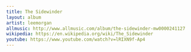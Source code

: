 ```yaml
---
title: The Sidewinder
layout: album
artist: leemorgan
allmusic: http://www.allmusic.com/album/the-sidewinder-mw0000241127
wikipedia: https://en.wikipedia.org/wiki/The_Sidewinder
youtube: https://www.youtube.com/watch?v=lRIXN9f-Ap4
---
```

